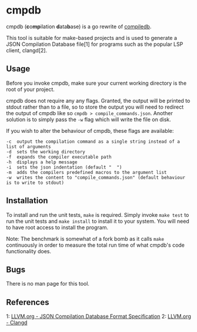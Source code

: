 # cmpdb

cmpdb (**c**o**mp**ilation **d**ata**b**ase) is a go rewrite of [compiledb](https://github.com/nickdiego/compiledb).

This tool is suitable for make-based projects and is used to generate a JSON
Compilation Database file[1] for programs such as the popular LSP client, clangd[2].

## Usage
Before you invoke cmpdb, make sure your current working directory is the root
of your project.

cmpdb does not require any any flags. Granted, the output will be printed to
stdout rather than to a file, so to store the output you will need to redirect
the output of cmpdb like so `cmpdb > compile_commands.json`. Another solution
is to simply pass the `-w` flag which will write the file on disk.

If you wish to alter the behaviour of cmpdb, these flags are available:
```
-c  output the compilation command as a single string instead of a list of arguments
-d  sets the working directory
-f  expands the compiler executable path
-h  displays a help message
-i  sets the json indentation (default "  ")
-m  adds the compilers predefined macros to the argument list
-w  writes the content to "compile_commands.json" (default behaviour is to write to stdout)
```

## Installation
To install and run the unit tests, `make` is required. Simply invoke `make test`
to run the unit tests and `make install` to install it to your system. You will
need to have root access to install the program.

Note: The benchmark is somewhat of a fork bomb as it calls `make` continuously
in order to measure the total run time of what cmpdb's code functionality does.

## Bugs
There is no man page for this tool.

## References
1: [LLVM.org - JSON Compilation Database Format Specification](https://clang.llvm.org/docs/JSONCompilationDatabase.html)
2: [LLVM.org - Clangd](https://clangd.llvm.org/)
